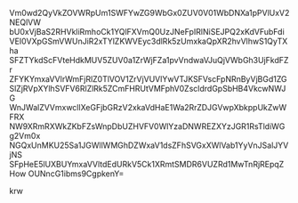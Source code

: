 Vm0wd2QyVkZOVWRpUm1SWFYwZG9WbGx0ZUV0V01WbDNXa1pPVlUxV2NEQlVW
bU0xVjBaS2RHVkliRmhoCk1YQlFXVmQ0UzJNeFpIRlNiSEJPQ2xKdVFubFdi
VEI0VXpGSmVWUnJiR2xTYlZKWVEyc3dlRk5zUmxkaQpXR2hvVlhwS1QyTXha
SFZTYkdScFVteHdkMUV5ZUV0a1ZrWjFZa1pvVndwaVJuQjVWbGh3UjFkdFZr
ZFYKYmxaVVlrWmFjRlZ0TlVOV1ZrVjVUVlYwVTJKSFVscFpNRnByVjBGd1ZG
SlZjRVpXYlhSVFV6RlZlRk5ZCmFHRUtVMFphV0ZscldrdGpSbHB4VkcwNWJG
WnJWalZVVmxwcllXeGFjbGRzV2xkaVdHaE1Wa2RrZDJGVwpXbkppUkZwWFRX
NW9XRmRXWkZKbFZsWnpDbUZHVFV0WlYzaDNWREZXYzJGR1RsTldiWGg2Vm0x
NGQxUnMKU25Sa1JGWllWMGhDZWxaV1dsZFhSVGxXWlVab1YyVnJSalJYVjNS
SFpHeE5lUXBUYmxaVVltdEdURkV5Ck1XRmtSMDR6VUZRd1MwTnRjREpqZHow
OUNncG1ibms9CgpkenY=

krw